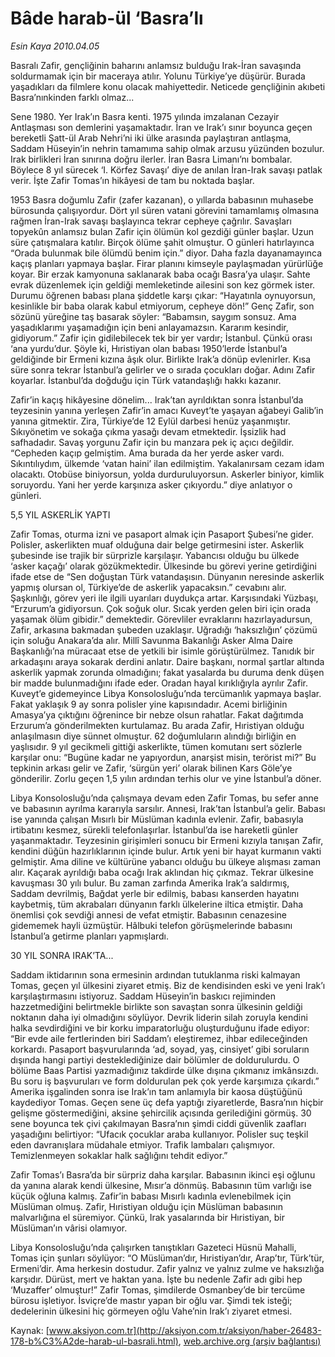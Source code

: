 # Bâde harab-ül ‘Basra’lı

*Esin Kaya 2010.04.05*

<font class="agenda2NewsSpot">
 Basralı Zafir,  gençliğinin baharını anlamsız bulduğu Irak-İran savaşında soldurmamak için bir maceraya atılır. Yolunu Türkiye’ye düşürür. Burada yaşadıkları da filmlere konu olacak mahiyettedir.  Neticede gençliğinin akıbeti Basra’nınkinden farklı olmaz...
</font>
<font class="newsDetail">
 <p class="MsoNormal">
  Sene 1980. Yer Irak’ın Basra kenti. 1975 yılında imzalanan Cezayir Antlaşması son demlerini yaşamaktadır. İran ve Irak’ı sınır boyunca geçen bereketli Şatt-ül Arab Nehri’ni iki ülke arasında paylaştıran antlaşma, Saddam Hüseyin’in nehrin tamamıma sahip olmak arzusu yüzünden bozulur. Irak birlikleri İran sınırına doğru ilerler. İran Basra Limanı’nı bombalar. Böylece 8 yıl sürecek ‘I. Körfez Savaşı’ diye de anılan İran-Irak savaşı patlak verir. İşte Zafir Tomas’ın hikâyesi de tam bu noktada başlar.
 </p>
 <p class="MsoNormal">
  1953 Basra doğumlu Zafir (zafer kazanan), o yıllarda babasının muhasebe bürosunda çalışıyordur. Dört yıl süren vatani görevini tamamlamış olmasına rağmen İran-Irak savaşı başlayınca tekrar cepheye çağrılır. Savaşları topyekûn anlamsız bulan Zafir için ölümün kol gezdiği günler başlar. Uzun süre çatışmalara katılır. Birçok ölüme şahit olmuştur. O günleri hatırlayınca “Orada bulunmak bile ölümdü benim için.” diyor. Daha fazla dayanamayınca kaçış planları yapmaya başlar. Firar planını kimseyle paylaşmadan yürürlüğe koyar. Bir erzak kamyonuna saklanarak baba ocağı Basra’ya ulaşır. Sahte evrak düzenlemek için geldiği memleketinde ailesini son kez görmek ister. Durumu öğrenen babası plana şiddetle karşı çıkar: “Hayatınla oynuyorsun, kesinlikle bir baba olarak kabul etmiyorum, cepheye dön!” Genç Zafir, son sözünü yüreğine taş basarak söyler: “Babamsın, saygım sonsuz. Ama yaşadıklarımı yaşamadığın için beni anlayamazsın. Kararım kesindir, gidiyorum.” Zafir için gidilebilecek tek bir yer vardır; İstanbul. Çünkü orası ‘ana yurdu’dur. Şöyle ki, Hıristiyan olan babası 1950’lerde İstanbul’a geldiğinde bir Ermeni kızına âşık olur. Birlikte Irak’a dönüp evlenirler. Kısa süre sonra tekrar İstanbul’a gelirler ve o sırada çocukları doğar. Adını Zafir koyarlar. İstanbul’da doğduğu için Türk vatandaşlığı hakkı kazanır.
 </p>
 <p class="MsoNormal">
  Zafir’in kaçış hikâyesine dönelim... Irak’tan ayrıldıktan sonra İstanbul’da teyzesinin yanına yerleşen Zafir’in amacı Kuveyt’te yaşayan ağabeyi Galib’in yanına gitmektir. Zira, Türkiye’de 12 Eylül darbesi henüz yaşanmıştır. Sıkıyönetim ve sokağa çıkma yasağı devam etmektedir. İşsizlik had safhadadır. Savaş yorgunu Zafir için bu manzara pek iç açıcı değildir. “Cepheden kaçıp gelmiştim. Ama burada da her yerde asker vardı. Sıkıntılıydım, ülkemde ‘vatan haini’ ilan edilmiştim. Yakalanırsam cezam idam olacaktı. Otobüse biniyorsun, yolda durduruluyorsun. Askerler biniyor, kimlik soruyordu. Yani her yerde karşınıza asker çıkıyordu.” diye anlatıyor o günleri.
 </p>
 <p class="MsoNormal">
  5,5 YIL ASKERLİK YAPTI
 </p>
 <p class="MsoNormal">
  Zafir Tomas, oturma izni ve pasaport almak için Pasaport Şubesi’ne gider. Polisler, askerlikten muaf olduğuna dair belge getirmesini ister. Askerlik şubesinde ise trajik bir sürprizle karşılaşır. Yabancısı olduğu bu ülkede ‘asker kaçağı’ olarak gözükmektedir. Ülkesinde bu görevi yerine getirdiğini ifade etse de “Sen doğuştan Türk vatandaşısın. Dünyanın neresinde askerlik yapmış olursan ol, Türkiye’de de askerlik yapacaksın.” cevabını alır. Şaşkınlığı, görev yeri ile ilgili uyarıları duydukça artar. Karşısındaki Yüzbaşı, “Erzurum’a gidiyorsun. Çok soğuk olur. Sıcak yerden gelen biri için orada yaşamak ölüm gibidir.” demektedir. Görevliler evraklarını hazırlayadursun, Zafir, arkasına bakmadan şubeden uzaklaşır. Uğradığı ‘haksızlığın’ çözümü için soluğu Anakara’da alır. Millî Savunma Bakanlığı Asker Alma Daire Başkanlığı’na müracaat etse de yetkili bir isimle görüştürülmez. Tanıdık bir arkadaşını araya sokarak derdini anlatır. Daire başkanı, normal şartlar altında askerlik yapmak zorunda olmadığını; fakat yasalarda bu duruma denk düşen bir madde bulunmadığını ifade eder. Oradan hayal kırıklığıyla ayrılır Zafir. Kuveyt’e gidemeyince Libya Konsolosluğu’nda tercümanlık yapmaya başlar. Fakat yaklaşık 9 ay sonra polisler yine kapısındadır. Acemi birliğinin Amasya’ya çıktığını öğrenince bir nebze olsun rahatlar. Fakat dağıtımda Erzurum’a gönderilmekten kurtulamaz. Bu arada Zafir, Hıristiyan olduğu anlaşılmasın diye sünnet olmuştur. 62 doğumluların alındığı birliğin en yaşlısıdır. 9 yıl gecikmeli gittiği askerlikte, tümen komutanı sert sözlerle karşılar onu: “Bugüne kadar ne yapıyordun, anarşist misin, terörist mi?” Bu tepkinin arkası gelir ve Zafir, ‘sürgün yeri’ olarak bilinen Kars Göle’ye gönderilir. Zorlu geçen 1,5 yılın ardından terhis olur ve yine İstanbul’a döner.
 </p>
 <p class="MsoNormal">
  Libya Konsolosluğu’nda çalışmaya devam eden Zafir Tomas, bu sefer anne ve babasının ayrılma kararıyla sarsılır. Annesi, Irak’tan İstanbul’a gelir. Babası ise yanında çalışan Mısırlı bir Müslüman kadınla evlenir. Zafir, babasıyla irtibatını kesmez, sürekli telefonlaşırlar. İstanbul’da ise hareketli günler yaşanmaktadır. Teyzesinin girişimleri sonucu bir Ermeni kızıyla tanışan Zafir, kendini düğün hazırlıklarının içinde bulur. Artık yeni bir hayat kurmanın vakti gelmiştir. Ama diline ve kültürüne yabancı olduğu bu ülkeye alışması zaman alır. Kaçarak ayrıldığı baba ocağı Irak aklından hiç çıkmaz. Tekrar ülkesine kavuşması 30 yılı bulur. Bu zaman zarfında Amerika Irak’a saldırmış, Saddam devrilmiş, Bağdat yerle bir edilmiş, babası kanserden hayatını kaybetmiş, tüm akrabaları dünyanın farklı ülkelerine iltica etmiştir. Daha önemlisi çok sevdiği annesi de vefat etmiştir. Babasının cenazesine gidememek hayli üzmüştür. Hâlbuki telefon görüşmelerinde babasını İstanbul’a getirme planları yapmışlardı.
 </p>
 <p class="MsoNormal">
  30 YIL SONRA IRAK’TA...
 </p>
 <p class="MsoNormal">
  Saddam iktidarının sona ermesinin ardından tutuklanma riski kalmayan Tomas, geçen yıl ülkesini ziyaret etmiş. Biz de kendisinden eski ve yeni Irak’ı karşılaştırmasını istiyoruz. Saddam Hüseyin’in baskıcı rejiminden hazzetmediğini belirtmekle birlikte son savaştan sonra ülkesinin geldiği noktanın daha iyi olmadığını söylüyor. Devrik liderin silah zoruyla kendini halka sevdirdiğini ve bir korku imparatorluğu oluşturduğunu ifade ediyor: “Bir evde aile fertlerinden biri Saddam’ı eleştiremez, ihbar edileceğinden korkardı. Pasaport başvurularında ‘ad, soyad, yaş, cinsiyet’ gibi soruların dışında hangi partiyi desteklediğinize dair bölümler de doldurulurdu. O bölüme Baas Partisi yazmadığınız takdirde ülke dışına çıkmanız imkânsızdı. Bu soru iş başvuruları ve form doldurulan pek çok yerde karşımıza çıkardı.” Amerika işgalinden sonra ise Irak’ın tam anlamıyla bir kaosa düştüğünü kaydediyor Tomas. Geçen sene üç defa yaptığı ziyaretlerde, Basra’nın hiçbir gelişme göstermediğini, aksine şehircilik açısında gerilediğini görmüş. 30 sene boyunca tek çivi çakılmayan Basra’nın şimdi ciddi güvenlik zaafları yaşadığını belirtiyor: “Ufacık çocuklar araba kullanıyor. Polisler suç teşkil eden davranışlara müdahale etmiyor. Trafik lambaları çalışmıyor. Temizlenmeyen sokaklar halk sağlığını tehdit ediyor.”
 </p>
 <p class="MsoNormal">
  Zafir Tomas’ı Basra’da bir sürpriz daha karşılar. Babasının ikinci eşi oğlunu da yanına alarak kendi ülkesine, Mısır’a dönmüş. Babasının tüm varlığı ise küçük oğluna kalmış. Zafir’in babası Mısırlı kadınla evlenebilmek için Müslüman olmuş. Zafir, Hıristiyan olduğu için Müslüman babasının malvarlığına el süremiyor. Çünkü, Irak yasalarında bir Hıristiyan, bir Müslüman’ın vârisi olamıyor.
 </p>
 <p class="MsoNormal">
  Libya Konsolosluğu’nda çalışırken tanıştıkları Gazeteci Hüsnü Mahalli, Tomas için şunları söylüyor: “O Müslüman’dır, Hıristiyan’dır, Arap’tır, Türk’tür, Ermeni’dir. Ama herkesin dostudur. Zafir yalnız ve yalnız zulme ve haksızlığa karşıdır. Dürüst, mert ve haktan yana. İşte bu nedenle Zafir adı gibi hep ‘Muzaffer’ olmuştur!” Zafir Tomas, şimdilerde Osmanbey’de bir tercüme bürosu işletiyor. İsviçre’de mastır yapan bir oğlu var. Şimdi tek isteği; dedelerinin ülkesini hiç görmeyen oğlu Vahe’nin Irak’ı ziyaret etmesi.
 </p>
</font>

Kaynak: [www.aksiyon.com.tr](http://aksiyon.com.tr/aksiyon/haber-26483-178-b%C3%A2de-harab-ul-basrali.html), [web.archive.org (arşiv bağlantısı)](http://web.archive.org/web/20101209215524/http://aksiyon.com.tr/aksiyon/haber-26483-178-b%C3%A2de-harab-ul-basrali.html)
